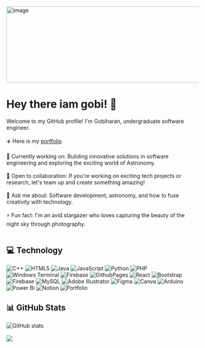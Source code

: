 <img src="https://github.com/user-attachments/assets/2b6202c4-4d6e-4141-bef7-1437b8b7edac" alt="image" height="200px" width="1000px" />










# Hey there iam gobi! 👋

Welcome to my GitHub profile! I'm Gobiharan, undergraduate software engineer.
<br><br>
✈️ Here is my [portfolio](https://gobiharan1.github.io/Myself/)
<br><br>
🔭 Currently working on: Building innovative solutions in software engineering and exploring the exciting world of Astronomy. </br></br>
👯 Open to collaboration: If you're working on exciting tech projects or research, let's team up and create something amazing! </br></br>
💬 Ask me about: Software development, astronomy, and how to fuse creativity with technology. </br></br>
⚡ Fun fact: I'm an avid stargazer who loves capturing the beauty of the night sky through photography. </br></br>


## 💻 Technology
![C++](https://img.shields.io/badge/c++-%2300599C.svg?style=for-the-badge&logo=c%2B%2B&logoColor=white) ![HTML5](https://img.shields.io/badge/html5-%23E34F26.svg?style=for-the-badge&logo=html5&logoColor=white) ![Java](https://img.shields.io/badge/java-%23ED8B00.svg?style=for-the-badge&logo=openjdk&logoColor=white) ![JavaScript](https://img.shields.io/badge/javascript-%23323330.svg?style=for-the-badge&logo=javascript&logoColor=%23F7DF1E) ![Python](https://img.shields.io/badge/python-3670A0?style=for-the-badge&logo=python&logoColor=ffdd54) ![PHP](https://img.shields.io/badge/php-%23777BB4.svg?style=for-the-badge&logo=php&logoColor=white) ![Windows Terminal](https://img.shields.io/badge/Windows%20Terminal-%234D4D4D.svg?style=for-the-badge&logo=windows-terminal&logoColor=white) ![Firebase](https://img.shields.io/badge/firebase-%23039BE5.svg?style=for-the-badge&logo=firebase) ![GithubPages](https://img.shields.io/badge/github%20pages-121013?style=for-the-badge&logo=github&logoColor=white) ![React](https://img.shields.io/badge/react-%2320232a.svg?style=for-the-badge&logo=react&logoColor=%2361DAFB) ![Bootstrap](https://img.shields.io/badge/bootstrap-%238511FA.svg?style=for-the-badge&logo=bootstrap&logoColor=white) ![Firebase](https://img.shields.io/badge/firebase-a08021?style=for-the-badge&logo=firebase&logoColor=ffcd34) ![MySQL](https://img.shields.io/badge/mysql-4479A1.svg?style=for-the-badge&logo=mysql&logoColor=white) ![Adobe Illustrator](https://img.shields.io/badge/adobe%20illustrator-%23FF9A00.svg?style=for-the-badge&logo=adobe%20illustrator&logoColor=white) ![Figma](https://img.shields.io/badge/figma-%23F24E1E.svg?style=for-the-badge&logo=figma&logoColor=white) ![Canva](https://img.shields.io/badge/Canva-%2300C4CC.svg?style=for-the-badge&logo=Canva&logoColor=white) ![Arduino](https://img.shields.io/badge/-Arduino-00979D?style=for-the-badge&logo=Arduino&logoColor=white) ![Power Bi](https://img.shields.io/badge/power_bi-F2C811?style=for-the-badge&logo=powerbi&logoColor=black) ![Notion](https://img.shields.io/badge/Notion-%23000000.svg?style=for-the-badge&logo=notion&logoColor=white) ![Portfolio](https://img.shields.io/badge/Portfolio-%23000000.svg?style=for-the-badge&logo=firefox&logoColor=#FF7139)

## 📊 GitHub Stats
![GitHub stats](https://github-readme-stats.vercel.app/api?username=Gobiharan1&show_icons=true&theme=dark) <br><br>
![](https://github-readme-streak-stats.herokuapp.com/?user=Gobiharan1&theme=dark&hide_border=false)



<!-- Proudly created with GPRM ( https://gprm.itsvg.in ) -->
